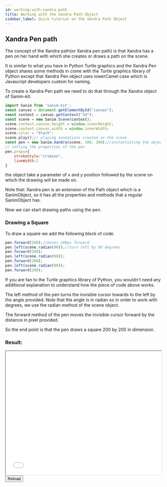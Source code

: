 ```yaml
---
id: working-with-xandra-path
title: Working with the Xandra Path Object
sidebar_label: Quick tutorial on the Xandra Path Object
---
```


## Xandra Pen path

The concept of the Xandra path(or Xandra pen path) is that Xandra has a pen on her hand with which she creates or draws a path on the scene.

It is similar to what you have in Python Turtle graphics and the Xandra Pen object shares some methods in come with the Turtle graphics library of Python except that Xandra Pen object uses lowerCamel case which is Javascript developers custom for naming.

To create a Xandra Pen path we need to do that through the Xandra object of Sanim-kit.

```javascript
import Sanim from 'sanim-kit';
const canvas = document.getElementById("canvas");
const context = canvas.getContext("2d");
const scene = new Sanim.Scene(context);
scene.context.canvas.height = window.innerHeight;
scene.context.canvas.width = window.innerWidth;
scene.color = "black";
scene.play();// playing animations created on the scene
const pen = new Sanim.Xandra(scene, 100, 300);//instantiating the object
// setting the properties of the pen
pen.props={
    strokeStyle:"crimson",
    lineWidth:2
}
```

the object take a parameter of x and y position followed by the scene on which the drawing will be made on.

Note that: Xandra pen is an extension of the Path object which is a SanimObject, so it has all the properties and methods that a regular SanimObject has.

Now we can start drawing paths using the pen.

### Drawing a Square

To draw a square we add the following block of code.

```javascript
pen.forward(200);//moves 200px forward
pen.left(scene.radian(90));//turn left by 90 degrees
pen.forward(200);
pen.left(scene.radian(90));
pen.forward(200);
pen.left(scene.radian(90));
pen.forward(200);
```

If you are fan to the Turtle graphics library of Python, you wouldn't need any additional explanation to understand how the piece of code above works.

The left method of the pen turns the invisible cursor towards to the left by the angle provided. Note that the angle is in radian so in order to work with degrees, we use the radian method of the scene object.

The forward method of the pen moves the invisible cursor forward by the distance in pixel provided.

So the end point is that the pen draws a square 200 by 200 in dimension.

### Result:
<iframe src="/demo/working-with-xandra-path/index.html" id="demo-frame-1" style="width:100%; height: 400px; background-color: black;"></iframe><br/>
<button onclick="document.getElementById('demo-frame-1').contentDocument.location.reload(true);">Reload</button>


